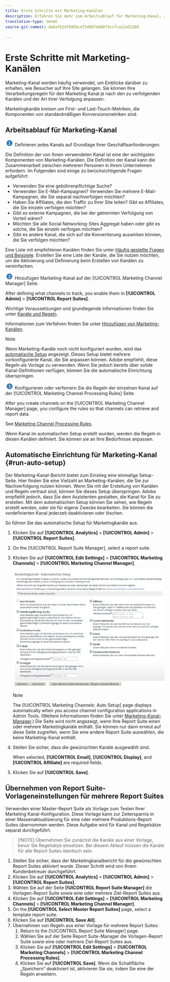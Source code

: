 ```yaml
---
title: Erste Schritte mit Marketing-Kanälen
description: Erfahren Sie mehr zum Arbeitsablauf für Marketing-Kanal, zur automatischen Einrichtung und zum Anwenden der Report Suite-Vorlageneinstellungen auf mehrere Report Suites.
translation-type: tm+mt
source-git-commit: dabaf6247695bc4f3d9bfe668f3ccfca12a52269

---
```



# Erste Schritte mit Marketing-Kanälen

Marketing-Kanal werden häufig verwendet, um Einblicke darüber zu erhalten, wie Besucher auf Ihre Site gelangen. Sie können Ihre Verarbeitungsregeln für den Marketing Kanal je nach den zu verfolgenden Kanälen und der Art ihrer Verfolgung anpassen.

Marketingkanäle kreisen um First- und Last-Touch-Metriken, die Komponenten von standardmäßigen Konversionsmetriken sind.

## Arbeitsablauf für Marketing-Kanal

![](assets/step1_icon.png) Definieren jedes Kanals auf Grundlage Ihrer Geschäftsanforderungen.

Die Definition der von Ihnen verwendeten Kanal ist eine der wichtigsten Komponenten von Marketing-Kanälen. Die Definition der Kanal kann die Zusammenarbeit zwischen mehreren Personen in Ihrem Unternehmen erfordern. Im Folgenden sind einige zu berücksichtigende Fragen aufgeführt:

* Verwenden Sie eine gebührenpflichtige Suche?
* Verwenden Sie E-Mail-Kampagnen? Verwenden Sie mehrere E-Mail-Kampagnen, die Sie separat nachverfolgen möchten?
* Haben Sie Affiliates, die den Traffic zu Ihrer Site leiten? Gibt es Affiliates, die Sie einzeln verfolgen möchten?
* Gibt es externe Kampagnen, die bei der getrennten Verfolgung von Vorteil wären?
* Möchten Sie alle Social Networking-Sites Aggregat haben oder gibt es solche, die Sie einzeln verfolgen möchten?
* Gibt es andere Kanal, die sich auf die Konvertierung auswirken können, die Sie verfolgen möchten?

Eine Liste mit empfohlenen Kanälen finden Sie unter  [Häufig gestellte Fragen und Beispiele](/help/components/c-marketing-channels/c-faq.md). Erstellen Sie eine Liste der Kanäle, die Sie nutzen möchten, um die Aktivierung und Definierung beim Erstellen von Kanälen zu vereinfachen.

![](assets/step2_icon.png) Hinzufügen Marketing-Kanal auf der [!UICONTROL Marketing Channel Manager] Seite.

After defining what channels to track, you enable them in **[!UICONTROL Admin]** > **[!UICONTROL Report Suites]**.

Wichtige Voraussetzungen und grundlegende Informationen finden Sie unter [Kanäle und Regeln](/help/components/c-marketing-channels/c-channels.md).

Informationen zum Verfahren finden Sie unter [Hinzufügen von Marketing-Kanälen](/help/components/c-marketing-channels/c-channels.md).

>[!NOTE]
>
>Wenn Marketing-Kanäle noch nicht konfiguriert wurden, wird das [automatische Setup](/help/components/c-marketing-channels/c-getting-started-mchannel.md) angezeigt. Dieses Setup bietet mehrere vorkonfigurierte Kanal, die Sie anpassen können. Adobe empfiehlt, diese Regeln als Vorlage zu verwenden. Wenn Sie jedoch bereits über solide Kanal-Definitionen verfügen, können Sie die automatische Einrichtung überspringen.

![](assets/step3_icon.png) Konfigurieren oder verfeinern Sie die Regeln der einzelnen Kanal auf der [!UICONTROL Marketing Channel Processing Rules] Seite.

After you create channels on the [!UICONTROL Marketing Channel Manager] page, you configure the rules so that channels can retrieve and report data.

See [Marketing Channel Processing Rules](/help/components/c-marketing-channels/c-rules.md).

Wenn Kanal im automatischen Setup erstellt wurden, werden die Regeln in diesen Kanälen definiert. Sie können sie an Ihre Bedürfnisse anpassen.

## Automatische Einrichtung für Marketing-Kanal {#run-auto-setup}

Der Marketing-Kanal-Bericht bietet zum Einstieg eine einmalige Setup-Seite. Hier finden Sie eine Vielzahl an Marketing-Kanälen, die Sie zur Nachverfolgung nutzen können. Wenn Sie mit der Erstellung von Kanälen und Regeln vertraut sind, können Sie dieses Setup überspringen. Adobe empfiehlt jedoch, dass Sie dem Assistenten gestatten, die Kanal für Sie zu erstellen. Mit dem automatischen Setup können Sie sehen, wie Regeln erstellt werden, oder sie für eigene Zwecke bearbeiten. Sie können die vordefinierten Kanal jederzeit deaktivieren oder löschen.

So führen Sie das automatische Setup für Marketingkanäle aus.

1. Klicken Sie auf **[!UICONTROL Analytics]** > **[!UICONTROL Admin]** > **[!UICONTROL Report Suites]**.
1. On the [!UICONTROL Report Suite Manager], select a report suite.
1. Klicken Sie auf **[!UICONTROL Edit Settings]** > **[!UICONTROL Marketing Channels]** > **[!UICONTROL Marketing Channel Manager]**.

   ![Schritt Ergebnis](assets/wizard.png)

   >[!NOTE]
   >
   >The [!UICONTROL Marketing Channels: Auto Setup] page displays automatically when you access channel configuration applications in Admin Tools. (Weitere Informationen finden Sie unter [Marketing-Kanal-Manager](/help/components/c-marketing-channels/c-channels.md).) Die Seite wird nicht angezeigt, wenn Ihre Report Suite einen oder mehrere Marketingkanäle enthält. Sie können nur dann erneut auf diese Seite zugreifen, wenn Sie eine andere Report Suite auswählen, die keine Marketing-Kanal enthält.

1. Stellen Sie sicher, dass die gewünschten Kanäle ausgewählt sind.

   When selected, **[!UICONTROL Email]**, **[!UICONTROL Display]**, and **[!UICONTROL Affiliate]** are required fields.

1. Klicken Sie auf **[!UICONTROL Save]**.

## Übernehmen von Report Suite-Vorlageneinstellungen für mehrere Report Suites

Verwenden einer Master-Report Suite als Vorlage zum Testen Ihrer Marketing Kanal-Konfiguration. Diese Vorlage kann zur Zeitersparnis in einer Massenaktualisierung für eine oder mehrere Produktions-Report Suites übernommen werden. Diese Aufgabe wird für Kanal und Regelsätze separat durchgeführt.

>[!NOTE] Übernehmen Sie zunächst die Kanäle aus einer Vorlage, bevor Sie Regelsätze einsetzen. Bei diesem Ablauf müssen die Kanäle für alle Report Suites identisch sein.

1. Stellen Sie sicher, dass der Marketingkanalbericht für die gewünschten Report Suites aktiviert wurde. Dieser Schritt wird von Ihrem Kundenbetreuer durchgeführt.
1. Klicken Sie auf **[!UICONTROL Analytics]** > **[!UICONTROL Admin]** > **[!UICONTROL Report Suites]**.
1. Wählen Sie auf der Seite **[!UICONTROL Report Suite Manager]** die Vorlagen-Report Suite sowie eine oder mehrere Ziel-Report Suites aus.
1. Klicken Sie auf **[!UICONTROL Edit Settings]** > **[!UICONTROL Marketing Channels]** > **[!UICONTROL Marketing Channel Manager]**.
1. On the **[!UICONTROL Select Master Report Suites]** page, select a template report suite.
1. Klicken Sie auf **[!UICONTROL Save All]**.
1. Übernehmen von Regeln aus einer Vorlage für mehrere Report Suites:
   1. Return to the [!UICONTROL Report Suite Manager] page.
   1. Wählen Sie auf der Seite Report Suite-Manager die Vorlagen-Report Suite sowie eine oder mehrere Ziel-Report Suites aus.
   1. Klicken Sie auf **[!UICONTROL Edit Settings]** > **[!UICONTROL Marketing Channels]** > **[!UICONTROL Marketing Channel Processing Rules]**.
   1. Klicken Sie auf **[!UICONTROL Save]**. Wenn die Schaltfläche „Speichern“ deaktiviert ist, aktivieren Sie sie, indem Sie eine der Regeln erweitern.

